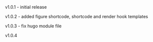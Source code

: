 v1.0.1 - initial release

v1.0.2 - added figure shortcode, shortcode and render hook templates

v1.0.3 - fix hugo module file

v1.0.4 

